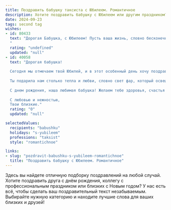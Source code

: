 ```yaml
---
title: Поздравить бабушку таксиста с Юбилеем. Романтичное
description: Хотите поздравить бабушку с Юбилеем или другим праздником? Наш ИИ создаст незабываемое поздравление, а вы обязательно выделитесь среди других.  
date: 2024-09-23
tags: second tag
wishes:
- id: 80433
  text: "Дорогая Бабушка, с Юбилеем! Пусть ваша жизнь, словно бесконечная дорога, будет полна ярких моментов, красочных событий и приятных встреч. Желаю вам, чтобы каждый день был наполнен любовью, заботой близких и, конечно же, пассажирами, которые сделают ваши поездки ещё более по-настоящему приятными!
  "
  rating: "undefined"
  updated: "null"
- id: 40058
  text: "Дорогая бабушка!
  
  Сегодня мы отмечаем твой Юбилей, и в этот особенный день хочу поздравить тебя от всего сердца. Ты как будто таксист на жизненной дороге, мастерски управляющий своим маршрутами, ведя нас по извивающимся улочкам нашей судьбы. Твоя мудрость и терпение – истинные ориентиры в нашем мире.
  
  Ты подарила нам столько тепла и любви, словно свет фар, который освещает путь в ночи. Каждый твой совет – это как надежный навигатор, ведущий к важным жизненным целям. Мы ценим все моменты, проведенные с тобой, и восхищаемся твоей силой и энергией.
  
  С днем рождения, наша любимая бабушка! Желаем тебе здоровья, счастья и ярких впечатлений на каждом километре твоего пути. Пусть впереди будет только радость и светлые мгновения!
  
  С любовью и нежностью,
  Твои близкие."
  rating: "0"
  updated: "null"

selectedValues:
  recipients: "babushku"
  holidays: "s-yubileem"
  professions: "taksist"
  style: "romantichnoe"

links:
- slug: "pozdravit-babushku-s-yubileem-romantichnoe"
  title: "Поздравить бабушку с Юбилеем. Романтичное"
---
```


Здесь вы найдете отличную подборку поздравлений на любой случай. 
Хотите поздравить друга с днём рождения, коллегу с профессиональным праздником или близких с Новым годом? У нас есть всё, чтобы сделать ваш поздравительный текст незабываемым. Выбирайте нужную категорию и находите лучшие слова для ваших близких и друзей!
